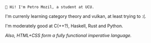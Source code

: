 <!---
pmozil/pmozil is a ✨ special ✨ repository because its `README.md` (this file) appears on your GitHub profile.
You can click the Preview link to take a look at your changes.
--->
 	👋 Hi! I'm Petro Mozil, a student at UCU.

I'm currenly learning category theory and vulkan, at least trying to :(.

I'm moderately good at C(++?), Haskell, Rust and Python.

*Also, HTML+CSS form a fully functional imperative language.*
